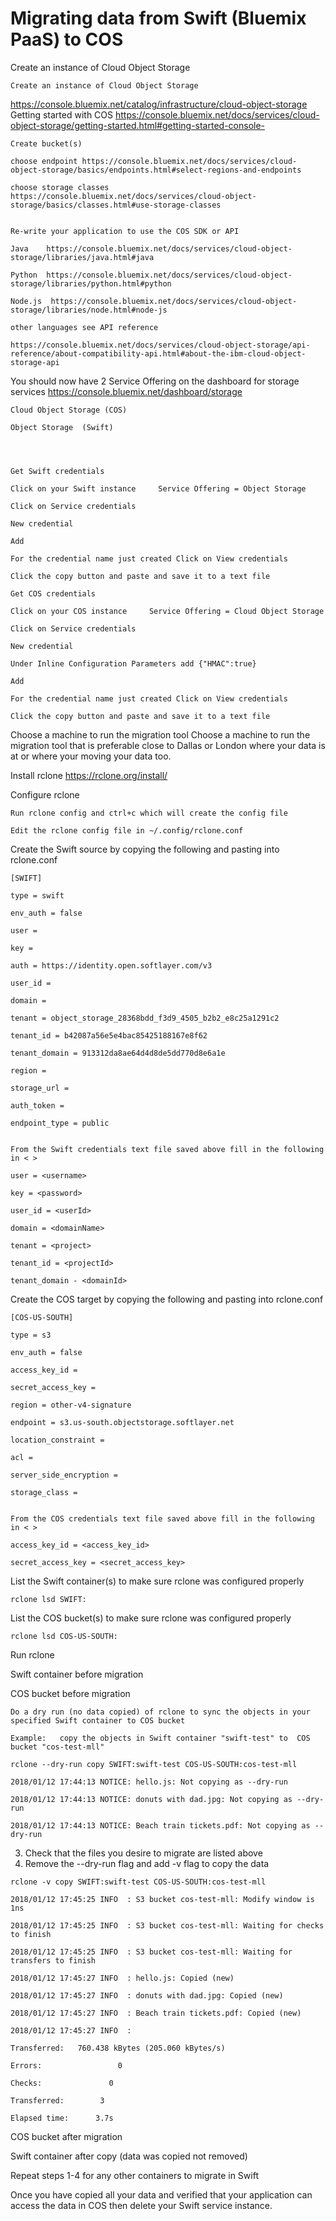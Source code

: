 # Migrating data from Swift (Bluemix PaaS) to COS

Create an instance of Cloud Object Storage

    Create an instance of Cloud Object Storage 

https://console.bluemix.net/catalog/infrastructure/cloud-object-storage
Getting started with COS
https://console.bluemix.net/docs/services/cloud-object-storage/getting-started.html#getting-started-console-

    Create bucket(s)

    choose endpoint https://console.bluemix.net/docs/services/cloud-object-storage/basics/endpoints.html#select-regions-and-endpoints

    choose storage classes https://console.bluemix.net/docs/services/cloud-object-storage/basics/classes.html#use-storage-classes


    Re-write your application to use the COS SDK or API

    Java    https://console.bluemix.net/docs/services/cloud-object-storage/libraries/java.html#java

    Python  https://console.bluemix.net/docs/services/cloud-object-storage/libraries/python.html#python

    Node.js  https://console.bluemix.net/docs/services/cloud-object-storage/libraries/node.html#node-js

    other languages see API reference

    https://console.bluemix.net/docs/services/cloud-object-storage/api-reference/about-compatibility-api.html#about-the-ibm-cloud-object-storage-api



You should now have 2 Service Offering on the dashboard for storage services   https://console.bluemix.net/dashboard/storage

    Cloud Object Storage (COS)

    Object Storage  (Swift)


 

    Get Swift credentials

    Click on your Swift instance     Service Offering = Object Storage 

    Click on Service credentials

    New credential

    Add

    For the credential name just created Click on View credentials

    Click the copy button and paste and save it to a text file

    Get COS credentials

    Click on your COS instance     Service Offering = Cloud Object Storage

    Click on Service credentials

    New credential

    Under Inline Configuration Parameters add {"HMAC":true}

    Add

    For the credential name just created Click on View credentials

    Click the copy button and paste and save it to a text file


Choose a machine to run the migration tool
Choose a machine to run the migration tool that is preferable close to Dallas or London where your data is at or where your moving your data too.

Install rclone
https://rclone.org/install/

Configure rclone

    Run rclone config and ctrl+c which will create the config file

    Edit the rclone config file in ~/.config/rclone.conf


Create the Swift source by copying the following and pasting into rclone.conf

    [SWIFT]

    type = swift

    env_auth = false

    user = 

    key = 

    auth = https://identity.open.softlayer.com/v3

    user_id = 

    domain = 

    tenant = object_storage_28368bdd_f3d9_4505_b2b2_e8c25a1291c2

    tenant_id = b42087a56e5e4bac85425188167e8f62

    tenant_domain = 913312da8ae64d4d8de5dd770d8e6a1e

    region = 

    storage_url = 

    auth_token = 

    endpoint_type = public


    From the Swift credentials text file saved above fill in the following in < >

    user = <username>

    key = <password>

    user_id = <userId>

    domain = <domainName>

    tenant = <project>

    tenant_id = <projectId>

    tenant_domain - <domainId>


Create the COS target by copying the following and pasting into rclone.conf

    [COS-US-SOUTH]

    type = s3

    env_auth = false

    access_key_id = 

    secret_access_key = 

    region = other-v4-signature

    endpoint = s3.us-south.objectstorage.softlayer.net

    location_constraint = 

    acl = 

    server_side_encryption = 

    storage_class = 


    From the COS credentials text file saved above fill in the following in < >

    access_key_id = <access_key_id>

    secret_access_key = <secret_access_key>


List the Swift container(s) to make sure rclone was configured properly

    rclone lsd SWIFT:


List the COS bucket(s) to make sure rclone was configured properly

    rclone lsd COS-US-SOUTH:


Run rclone

Swift container before migration


COS bucket before migration


    Do a dry run (no data copied) of rclone to sync the objects in your specified Swift container to COS bucket

    Example:   copy the objects in Swift container "swift-test" to  COS bucket "cos-test-mll"

    rclone --dry-run copy SWIFT:swift-test COS-US-SOUTH:cos-test-mll

    2018/01/12 17:44:13 NOTICE: hello.js: Not copying as --dry-run

    2018/01/12 17:44:13 NOTICE: donuts with dad.jpg: Not copying as --dry-run

    2018/01/12 17:44:13 NOTICE: Beach train tickets.pdf: Not copying as --dry-run


3.  Check that the files you desire to migrate are listed above
4.   Remove the --dry-run flag and add -v flag to copy the data

    rclone -v copy SWIFT:swift-test COS-US-SOUTH:cos-test-mll

    2018/01/12 17:45:25 INFO  : S3 bucket cos-test-mll: Modify window is 1ns

    2018/01/12 17:45:25 INFO  : S3 bucket cos-test-mll: Waiting for checks to finish

    2018/01/12 17:45:25 INFO  : S3 bucket cos-test-mll: Waiting for transfers to finish

    2018/01/12 17:45:27 INFO  : hello.js: Copied (new)

    2018/01/12 17:45:27 INFO  : donuts with dad.jpg: Copied (new)

    2018/01/12 17:45:27 INFO  : Beach train tickets.pdf: Copied (new)

    2018/01/12 17:45:27 INFO  : 

    Transferred:   760.438 kBytes (205.060 kBytes/s)

    Errors:                 0

    Checks:               0

    Transferred:        3

    Elapsed time:      3.7s


COS bucket after migration


Swift container after copy  (data was copied not removed)


Repeat steps 1-4 for any other containers to migrate in Swift


Once you have copied all your data and verified that your application can access the data in COS then delete your Swift service instance.

